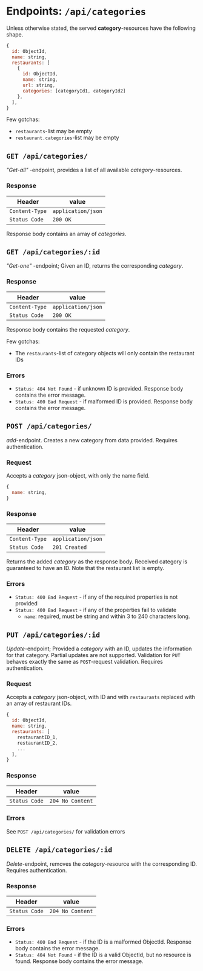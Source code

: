 Endpoints: `/api/categories`
=============================

Unless otherwise stated, the served **category**-resources have the following shape.
```js
{
  id: ObjectId,
  name: string,
  restaurants: [
    {
      id: ObjectId,
      name: string,
      url: string,
      categories: [categoryId1, categoryId2]
    },
  ],
}
```
Few gotchas:
 - `restaurants`-list may be empty
 - `restaurant.categories`-list may be empty


`GET /api/categories/`
-----------------------
*"Get-all"* -endpoint, provides a list of all available *category*-resources.

### Response

| Header         | value              |
| -------------- | ------------------ |
| `Content-Type` | `application/json` |
| `Status Code`  | `200 OK`           |

Response body contains an array of *categories*.


`GET /api/categories/:id`
--------------------------
*"Get-one"* -endpoint; Given an ID, returns the corresponding *category*.

### Response
| Header         | value              |
| -------------- | ------------------ |
| `Content-Type` | `application/json` |
| `Status Code`  | `200 OK`           |

Response body contains the requested *category*.

Few gotchas:
- The `restaurants`-list of category objects will  only contain the restaurant IDs

### Errors
 - `Status: 404 Not Found` - if unknown ID is provided. Response body contains the error message.
 - `Status: 400 Bad Request` - if malformed ID is provided. Response body contains the error message.

`POST /api/categories/`
------------------------
*add*-endpoint. Creates a new category from data provided. Requires authentication.

### Request
Accepts a *category* json-object, with only the name field.
```js
{
  name: string,
}
```

### Response
| Header         | value              |
| -------------- | ------------------ |
| `Content-Type` | `application/json` |
| `Status Code`  | `201 Created`      |

Returns the added *category* as the response body. Received category is guaranteed to have an ID. Note that the restaurant list is empty.

### Errors
 - `Status: 400 Bad Request` - if any of the required properties is not provided
 - `Status: 400 Bad Request` - if any of the properties fail to validate
    - `name`: required, must be string and within 3 to 240 characters long.


`PUT /api/categories/:id`
--------------------------
*Update*-endpoint; Provided a *category* with an ID, updates the information for that category. Partial updates are not supported. Validation for `PUT` behaves exactly the same as `POST`-request validation. Requires authentication.

### Request
Accepts a *category* json-object, with ID and with `restaurants` replaced with an array of restaurant IDs.
```js
{
  id: ObjectId,
  name: string,
  restaurants: [
    restaurantID_1,
    restaurantID_2,
    ...
  ],
}
```

### Response
| Header         | value              |
| -------------- | ------------------ |
| `Status Code`  | `204 No Content`   |

### Errors
See `POST /api/categories/` for validation errors


`DELETE /api/categories/:id`
-----------------------------
*Delete*-endpoint, removes the *category*-resource with the corresponding ID. Requires authentication.

### Response
| Header         | value              |
| -------------- | ------------------ |
| `Status Code`  | `204 No Content`   |

### Errors
 - `Status: 400 Bad Request` - if the ID is a malformed ObjectId. Response body contains the error message.
 - `Status: 404 Not Found` - if the ID is a valid ObjectId, but no resource is found. Response body contains the error message.
